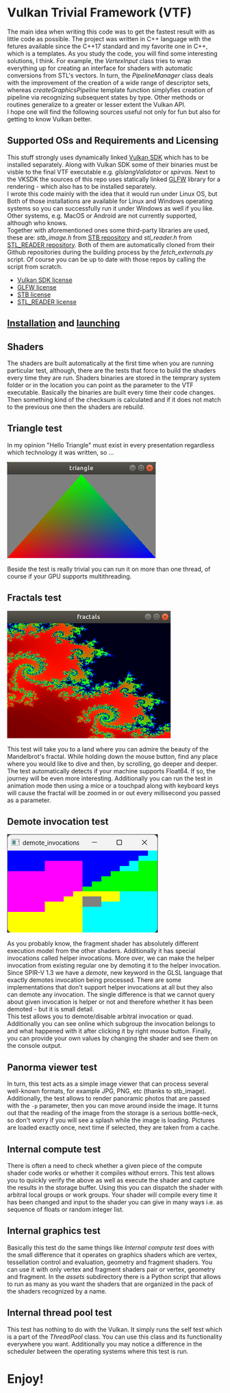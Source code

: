 Vulkan Trivial Framework (VTF)
========
The main idea when writing this code was to get the fastest result with as little code as possible. The project was written in C++ language with the fetures available since the C++17 standard and my favorite one in C++, which is a templates. As you study the code, you will find some interesting solutions, I think. For example, the _VertexInput_ class tries to wrap everything up for creating an interface for shaders with automatic conversions from STL's vectors. In turn, the _PipelineManager_ class deals with the improvement of the creation of a wide range of descriptor sets, whereas _createGraphicsPipeline_ template function simplyfies creation of pipeline via recognizing subsequent states by type. Other methods or routines generalize to a greater or lesser extent the Vulkan API.  
I hope one will find the following sources useful not only for fun but also for getting to know Vulkan better.

Supported OSs and Requirements and Licensing
---------
This stuff strongly uses dynamically linked [Vulkan SDK](https://vulkan.lunarg.com/sdk/home) which has to be installed separately. Along with Vulkan SDK some of their binaries must be visble to the final VTF executable e.g. _glslangValidator_ or _spirvas_. Next to the VKSDK  the sources of this repo uses statically linked [GLFW](https://www.glfw.org/) library for a rendering - which also has to be installed separately.  
I wrote this code mainly with the idea that it would run under Linux OS, but Both of those installations are available for Linux and Windows operating systems so you can successfully run it under Windows as well if you like. Other systems, e.g. MacOS or Android are not currently supported, although who knows.  
Together with aforementioned ones some third-party libraries are used, these are: _stb_image.h_ from [STB repository](https://github.com/nothings/stb) and _stl_reader.h_ from [STL_READER repository](https://github.com/sreiter/stl_reader). Both of them are automatically cloned from their Github repositories during the building process by the _fetch_externals.py_ script. Of course you can be up to date with those repos by calling the script from scratch.
- [Vulkan SDK license](https://vulkan.lunarg.com/license/)
- [GLFW license](https://www.glfw.org/license)
- [STB license](https://github.com/nothings/stb/blob/master/LICENSE)
- [STL_READER license](https://github.com/sreiter/stl_reader/blob/master/LICENSE)

[Installation](help/installation.md) and [launching](help/launching.html)
------------------------

Shaders
-------
The shaders are built automatically at the first time when you are running particular test, although, there are the tests that force to build the shaders every time they are run. Shaders binaries are stored in the temprary system folder or in the location you can point as the parameter to the VTF executable. Basically the binaries are built every time their code changes. Then something kind of the checksum is calculated and if it does not match to the previous one then the shaders are rebuild.

Triangle test
-------------

In my opinion "Hello Triangle" must exist in every presentation regardless which technology it was written, so ...

![](triangle.png)

Beside the test is really trivial you can run it on more than one thread, of course if your GPU supports multithreading.

Fractals test
-------------

![](fractals.png)

This test will take you to a land where you can admire the beauty of the Mandelbrot's fractal. While holding down the mouse button,
find any place where you would like to dive and then, by scrolling, go deeper and deeper. The test automatically detects if your machine
supports Float64. If so, the journey will be even more interesting. Additionally you can run the test in animation mode then using a mice or a touchpad along with keyboard keys will cause the fractal will be zoomed in or out every millisecond you passed as a parameter.

Demote invocation test
----------------------

![](demote_invocations.png)

As you probably know, the fragment shader has absolutely different execution model from the other shaders. Additionally it has special invocations called helper invocations. More over, we can make the helper invocation from existing regular one by demoting it to the helper invocation. Since SPIR-V 1.3 we have a *demote*, new keyword in the GLSL language that exactly demotes invocation being processed. There are some implementations that don't support helper invocations at all but they also can demote any invocation. The single difference is that we cannot query about given invocation is helper or not and therefore whether it has been demoted - but it is small detail.  
This test allows you to demote/disable arbitral invocation or quad. Additionally you can see online which subgroup the invocation belongs to and what happened with it after clicking it by right mouse button. Finally, you can provide your own values by changing the shader and see them on the console output.

Panorma viewer test
-------------------

In turn, this test acts as a simple image viewer that can process several well-known formats, for example JPG, PNG, etc (thanks to stb_image). Additionally, the test allows to render panoramic photos that are passed with the `-p` parameter, then you can move
around inside the image. It turns out that the reading of the image from the storage is a serious bottle-neck, so don't
worry if you will see a splash while the image is loading. Pictures are loaded exactly once, next time if selected, they are
taken from a cache.

Internal compute test
---------------------

There is often a need to check whether a given piece of the compute shader code works or whether it compiles without errors. This test allows you to quickly verify the above as well as execute the shader and capture the results in the storage buffer. Using this you can dispatch the shader with arbitral local groups or work groups. Your shader will compile every time it has been changed and input to the shader you can give in many ways i.e. as sequence of floats or random integer list.

Internal graphics test
----------------------

Basically this test do the same things like _Internal compute test_ does with the small difference that it operates on graphics shaders which are vertex, tessellation control and evaluation, geometry and fragment shaders. You can use it with only vertex and fragment shaders pair or vertex, geometry and fragment. In the *assets* subdirectory there is a Python script that allows to run as many as you want the shaders that are organized in the pack of the shaders recognized by a name.

Internal thread pool test
-------------------------

This test has nothing to do with the Vulkan. It simply runs the self test which is a part of the _ThreadPool_ class. You can use this class and its functionality everywhere you want. Additionally you may notice a difference in the scheduler between the operating systems where this test is run.


# Enjoy!
